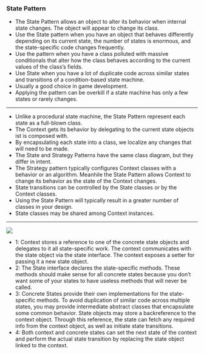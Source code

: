### State Pattern
- The State Pattern allows an object to alter its behavior when internal state changes. The object will appear to change its class.
-  Use the State pattern when you have an object that behaves differently depending on its current state, the number of states is enormous, and the state-specific code changes frequently.
-  Use the pattern when you have a class polluted with massive conditionals that alter how the class behaves according to the current values of the class’s fields.
-  Use State when you have a lot of duplicate code across similar states and transitions of a condition-based state machine. 
- Usually a good choice in game development.
- Applying the pattern can be overkill if a state machine has only a few states or rarely changes.
---
- Unlike a procedural state machine, the State Pattern represent each state as a full-blown class.
- The Context gets its behavior by delegating to the current state objects ist is composed with.
- By encapsulating each state into a class, we localize any changes that will need to be made.
- The State and Strategy Patterns have the same class diagram, but they differ in intent.
- The Strategy pattern typically configures Context classes with a behavior or an algorithm. Meanhile the State Pattern allows Context to change its behavior as the state of the Context changes.
- State transitions can be controlled by the State classes or by the Context classes.
- Using the State Pattern will typically result in a greater number of classes in your design.
- State classes may be shared among Context instances.
---
![](https://refactoring.guru/images/patterns/diagrams/state/structure-en.png?id=38c5cc3a610a201e5bc26a441c63d327)
- 1: Context stores a reference to one of the concrete state objects and delegates to it all state-specific work. The context communicates with the state object via the state interface. The context exposes a setter for passing it a new state object.
- 2: The State interface declares the state-specific methods. These methods should make sense for all concrete states because you don’t want some of your states to have useless methods that will never be called.
- 3: Concrete States provide their own implementations for the state-specific methods. To avoid duplication of similar code across multiple states, you may provide intermediate abstract classes that encapsulate some common behavior. State objects may store a backreference to the context object. Through this reference, the state can fetch any required info from the context object, as well as initiate state transitions.
- 4: Both context and concrete states can set the next state of the context and perform the actual state transition by replacing the state object linked to the context.